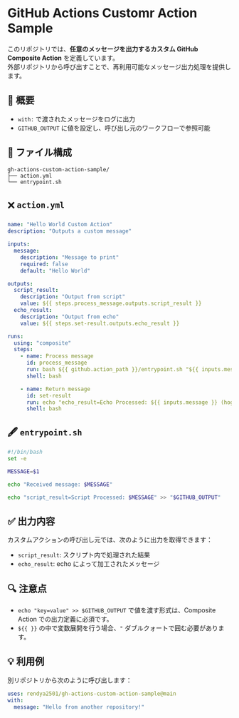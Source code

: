# GitHub Actions Customr Action Sample

このリポジトリでは、**任意のメッセージを出力するカスタム GitHub Composite Action** を定義しています。  
外部リポジトリから呼び出すことで、再利用可能なメッセージ出力処理を提供します。

## 📌 概要

- `with:` で渡されたメッセージをログに出力  
- `GITHUB_OUTPUT` に値を設定し、呼び出し元のワークフローで参照可能  

## 📁 ファイル構成

```
gh-actions-custom-action-sample/
├── action.yml
└── entrypoint.sh
```

## 🗙 `action.yml`

```yaml
name: "Hello World Custom Action"
description: "Outputs a custom message"

inputs:
  message:
    description: "Message to print"
    required: false
    default: "Hello World"

outputs:
  script_result:
    description: "Output from script"
    value: ${{ steps.process_message.outputs.script_result }}
  echo_result:
    description: "Output from echo"
    value: ${{ steps.set-result.outputs.echo_result }}

runs:
  using: "composite"
  steps:
    - name: Process message
      id: process_message
      run: bash ${{ github.action_path }}/entrypoint.sh "${{ inputs.message }}"
      shell: bash

    - name: Return message
      id: set-result
      run: echo "echo_result=Echo Processed: ${{ inputs.message }} (hogehoge)" >> $GITHUB_OUTPUT
      shell: bash
```

## 🖋 `entrypoint.sh`

```bash
#!/bin/bash
set -e

MESSAGE=$1

echo "Received message: $MESSAGE"

echo "script_result=Script Processed: $MESSAGE" >> "$GITHUB_OUTPUT"
```

## ✅ 出力内容

カスタムアクションの呼び出し元では、次のように出力を取得できます：

- `script_result`: スクリプト内で処理された結果  
- `echo_result`: echo によって加工されたメッセージ  

## 🔍 注意点

- `echo "key=value" >> $GITHUB_OUTPUT` で値を渡す形式は、Composite Action での出力定義に必須です。  
- `${{ }}` の中で変数展開を行う場合、`"` ダブルクォートで囲む必要があります。

## 💡 利用例

別リポジトリから次のように呼び出します：

```yaml
uses: rendya2501/gh-actions-custom-action-sample@main
with:
  message: "Hello from another repository!"
```

